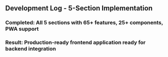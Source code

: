 ## Development Log - 5-Section Implementation
### Completed: All 5 sections with 65+ features, 25+ components, PWA support
### Result: Production-ready frontend application ready for backend integration
